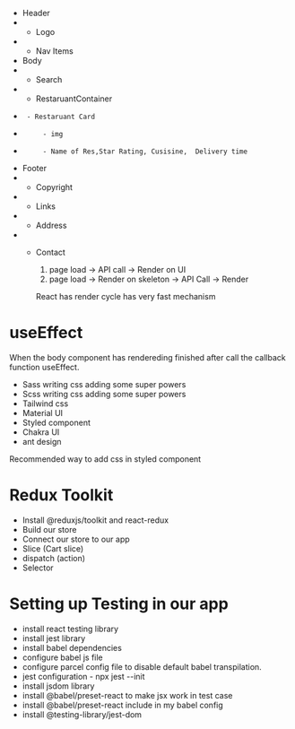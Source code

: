 - Header
- - Logo
- - Nav Items
- Body
- - Search
- - RestaruantContainer
-      - Restaruant Card
-          - img
-          - Name of Res,Star Rating, Cusisine,  Delivery time
- Footer
- - Copyright
- - Links
- - Address
- - Contact

    1. page load -> API call -> Render on UI
    2. page load -> Render on skeleton -> API Call -> Render

    React has render cycle has very fast mechanism

# useEffect

When the body component has rendereding finished after call the callback function useEffect.

- Sass writing css adding some super powers
- Scss writing css adding some super powers
- Tailwind css
- Material UI
- Styled component
- Chakra UI
- ant design

Recommended way to add css in styled component

# Redux Toolkit

- Install @reduxjs/toolkit and react-redux
- Build our store
- Connect our store to our app
- Slice (Cart slice)
- dispatch (action)
- Selector

# Setting up Testing in our app

- install react testing library
- install jest library
- install babel dependencies
- configure babel js file
- configure parcel config file to disable default babel transpilation.
- jest configuration - npx jest --init
- install jsdom library
- install @babel/preset-react to make jsx work in test case
- install @babel/preset-react include in my babel config
- install @testing-library/jest-dom
